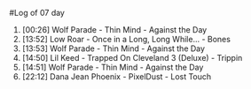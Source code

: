 #Log of 07 day

1. [00:26] Wolf Parade - Thin Mind - Against the Day
1. [13:52] Low Roar - Once in a Long, Long While... - Bones
1. [13:53] Wolf Parade - Thin Mind - Against the Day
1. [14:50] Lil Keed - Trapped On Cleveland 3 (Deluxe) - Trippin
1. [14:51] Wolf Parade - Thin Mind - Against the Day
1. [22:12] Dana Jean Phoenix - PixelDust - Lost Touch
